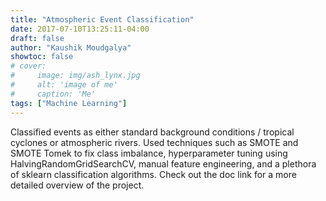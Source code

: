 ```yaml
---
title: "Atmospheric Event Classification"
date: 2017-07-10T13:25:11-04:00
draft: false
author: "Kaushik Moudgalya"
showtoc: false
# cover:
#     image: img/ash_lynx.jpg
#     alt: 'image of me'
#     caption: 'Me'
tags: ["Machine Learning"]
---
```

Classified events as either standard background conditions / tropical cyclones or atmospheric rivers. Used techniques such as SMOTE and SMOTE Tomek to fix class imbalance, hyperparameter tuning using HalvingRandomGridSearchCV, manual feature engineering, and a plethora of sklearn classification algorithms. Check out the doc link for a more detailed overview of the project.